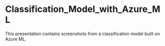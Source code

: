 # Classification_Model_with_Azure_ML
This presentation contains screenshots from a classification model built on Azure ML.


